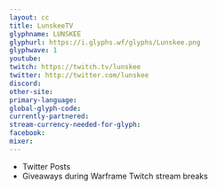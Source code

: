 ```yaml
---
layout: cc
title: LunskeeTV
glyphname: LUNSKEE
glyphurl: https://i.glyphs.wf/glyphs/Lunskee.png
glyphwave: 1
youtube: 
twitch: https://twitch.tv/lunskee
twitter: http://twitter.com/lunskee
discord: 
other-site: 
primary-language: 
global-glyph-code: 
currently-partnered: 
stream-currency-needed-for-glyph: 
facebook: 
mixer: 
---
```

* Twitter Posts
* Giveaways during Warframe Twitch stream breaks
